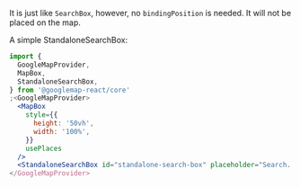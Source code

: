 It is just like `SearchBox`, however, no `bindingPosition` is needed. It will
not be placed on the map.

A simple StandaloneSearchBox:

```jsx
import {
  GoogleMapProvider,
  MapBox,
  StandaloneSearchBox,
} from '@googlemap-react/core'
;<GoogleMapProvider>
  <MapBox
    style={{
      height: '50vh',
      width: '100%',
    }}
    usePlaces
  />
  <StandaloneSearchBox id="standalone-search-box" placeholder="Search..." />
</GoogleMapProvider>
```

